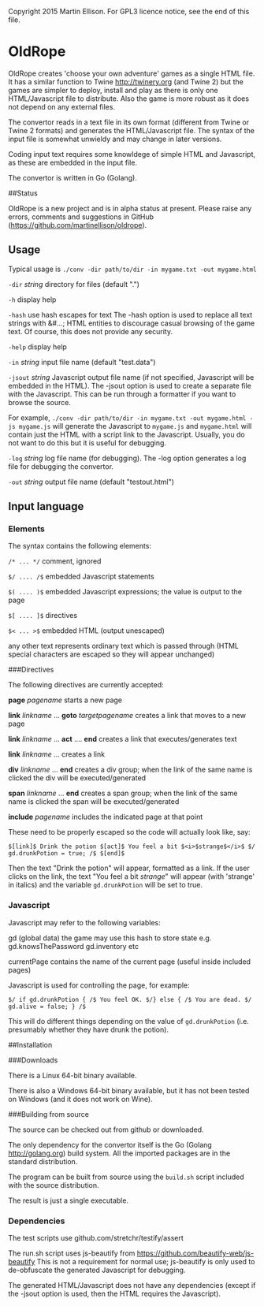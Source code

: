 Copyright 2015 Martin Ellison. For GPL3 licence notice, see the end of this file.

# OldRope

OldRope creates 'choose your own adventure' games as a single HTML file. It has a similar function to Twine http://twinery.org (and Twine 2) but the games are simpler to deploy, install and play as there is only one HTML/Javascript file to distribute. Also the game is more robust as it does not depend on any external files.

The convertor reads in a text file in its own format (different from Twine or Twine 2 formats) and generates the HTML/Javascript file. The syntax of the input file is somewhat unwieldy and may change in later versions.

Coding input text requires some knowldege of simple HTML and Javascript, as these are embedded in the input file.

The convertor is written in Go (Golang).

##Status

OldRope is a new project and is in alpha status at present. Please raise any errors, comments and suggestions in GitHub (https://github.com/martinellison/oldrope).

## Usage

Typical usage is `./conv -dir path/to/dir -in mygame.txt -out mygame.html`

  `-dir` *string*
    	directory for files (default ".")
		
  `-h` display help

  `-hash`
    	use hash escapes for text
The -hash option is used to replace all text strings with &#...; HTML entities to discourage casual browsing of the game text. Of course, this does not provide any security.
		
  `-help`
    	display help
		
  `-in` *string*
    	input file name (default "test.data")
		
  `-jsout` *string*
    	Javascript output file name (if not specified, Javascript will be embedded in the HTML).
The -jsout option is used to create a separate file with the Javascript. This can be run through a formatter if you want to browse the source.

For example, `./conv -dir path/to/dir -in mygame.txt -out mygame.html -js mygame.js` will generate the Javascript to `mygame.js` and `mygame.html` will contain just the HTML with a script link to the Javascript. Usually, you do not want to do this but it is useful for debugging.
		
  `-log` *string*
    	log file name (for debugging).
The -log option generates a log file for debugging the convertor.
		
  `-out` *string*
    	output file name (default "testout.html")

## Input language

### Elements

The syntax contains the following elements:

`/* ... */` comment, ignored

`$/ .... /$` embedded Javascript statements

`$( .... )$` embedded Javascript expressions; the value is output to the page

`$[ .... ]$` directives

`$< ... >$` embedded HTML (output unescaped)

any other text represents ordinary text which is passed through (HTML special characters are escaped so they will appear unchanged)

###Directives

The following directives are currently accepted:

**page** *pagename*   starts a new page

**link** *linkname* ... **goto** *targetpagename*    creates a link that moves to a new page

**link** *linkname* ... **act** .... **end**     creates a link that executes/generates text

**link** *linkname* ...    creates a link

**div** *linkname* ... **end**    creates a div group; when the link of the same name is clicked the div will be executed/generated

**span** *linkname* ... **end**    creates a span group; when the link of the same name is clicked the span will be executed/generated

**include** *pagename*   includes the indicated page at that point

These need to be properly escaped so the code will actually look like, say:

	$[link]$ Drink the potion $[act]$ You feel a bit $<i>$strange$</i>$ $/ gd.drunkPotion = true; /$ $[end]$
	
Then the text "Drink the potion" will appear, formatted as a link. If the user clicks on the link, the text "You feel a bit *strange*" will appear (with 'strange' in italics) and the variable `gd.drunkPotion` will be set to true.

### Javascript

Javascript may refer to the following variables:

gd (global data)   the game may use this hash to store state e.g. gd.knowsThePassword gd.inventory etc

currentPage  contains the name of the current page (useful inside included pages)

Javascript is used for controlling the page, for example:

	$/ if gd.drunkPotion { /$ You feel OK. $/} else { /$ You are dead. $/ gd.alive = false; } /$
	
This will do different things depending on the value of `gd.drunkPotion` (i.e. presumably whether they have drunk the potion).

##Installation

###Downloads

There is a Linux 64-bit binary available.

There is also a Windows 64-bit binary available, but it has not been tested on Windows (and it does not work on Wine).

###Building from source

The source can be checked out from github or downloaded.

The only dependency for the convertor itself is the Go (Golang http://golang.org) build system. All the imported packages are in the standard distribution.

The program can be built from source using the `build.sh` script included with the source distribution.

The result is just a single executable.

### Dependencies

The test scripts use github.com/stretchr/testify/assert

The run.sh script uses js-beautify from https://github.com/beautify-web/js-beautify This is not a requirement for normal use; js-beautify is only used to de-obfuscate the generated Javascript for debugging.

The generated HTML/Javascript does not have any dependencies (except if the -jsout option is used, then the HTML requires the Javascript).